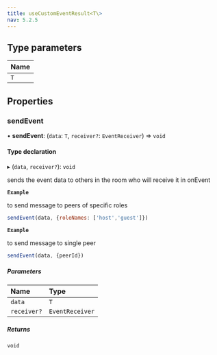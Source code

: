 ```yaml
---
title: useCustomEventResult<T\>
nav: 5.2.5
---
```


## Type parameters

| Name |
| :------ |
| `T` |

## Properties

### sendEvent

• **sendEvent**: (`data`: `T`, `receiver?`: `EventReceiver`) => `void`

#### Type declaration

▸ (`data`, `receiver?`): `void`

sends the event data to others in the room who will receive it in onEvent

**`Example`**

to send message to peers of specific roles
```js
sendEvent(data, {roleNames: ['host','guest']})
```

**`Example`**

to send message to single peer
```js
sendEvent(data, {peerId})
```

##### Parameters

| Name | Type |
| :------ | :------ |
| `data` | `T` |
| `receiver?` | `EventReceiver` |

##### Returns

`void`
